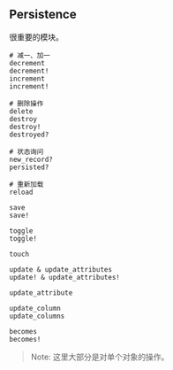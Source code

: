 ## Persistence

很重要的模块。

```
# 减一、加一
decrement
decrement!
increment
increment!

# 删除操作
delete
destroy
destroy!
destroyed?

# 状态询问
new_record?
persisted?

# 重新加载
reload

save
save!

toggle
toggle!

touch

update & update_attributes
update! & update_attributes!

update_attribute

update_column
update_columns

becomes
becomes!
```

> Note: 这里大部分是对单个对象的操作。
